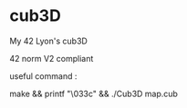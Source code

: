 # cub3D
My 42 Lyon's cub3D

42 norm V2 compliant 

useful command :

make && printf "\033c" && ./Cub3D map.cub